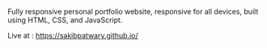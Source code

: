 Fully responsive personal portfolio website, responsive for all devices, built using HTML, CSS, and JavaScript.

Live at : https://sakibpatwary.github.io/
